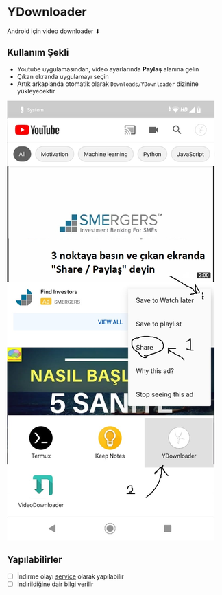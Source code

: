 # YDownloader

Android için video downloader ⬇

## Kullanım Şekli

- Youtube uygulamasından, video ayarlarında **Paylaş** alanına gelin
- Çıkan ekranda uygulamayı seçin
- Artık arkaplanda otomatik olarak `Downloads/YDownloader` dizinine yükleyecektir

![usage_ex](res/usage_ex.png)

## Yapılabilirler

- [ ] İndirme olayı [service](https://developer.android.com/guide/components/services) olarak yapılabilir
- [ ] İndirildiğine dair bilgi verilir
